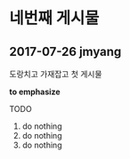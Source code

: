 # 네번째 게시물

## 2017-07-26 jmyang

도랑치고 가재잡고 첫 게시물

**to emphasize**

TODO
1. do nothing
2. do nothing
3. do nothing

